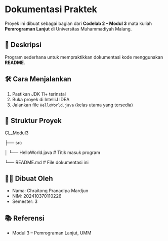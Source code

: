 # Dokumentasi Praktek

Proyek ini dibuat sebagai bagian dari **Codelab 2 – Modul 3** mata kuliah **Pemrograman Lanjut** di Universitas Muhammadiyah Malang.

## 📌 Deskripsi
Program sederhana untuk mempraktikkan dokumentasi kode menggunakan **README**.

## 🛠️ Cara Menjalankan
1. Pastikan JDK 11+ terinstal
2. Buka proyek di IntelliJ IDEA
3. Jalankan file `HelloWorld.java` (kelas utama yang tersedia)

## 📁 Struktur Proyek
CL_Modul3

├── src

│ └── HelloWorld.java # Titik masuk program

└── README.md # File dokumentasi ini

## 🧑‍💻 Dibuat Oleh
- Nama: Chraitong Pranadipa Mardjun
- NIM: 202410370110226
- Semester: 3

## 📚 Referensi
- Modul 3 – Pemrograman Lanjut, UMM
